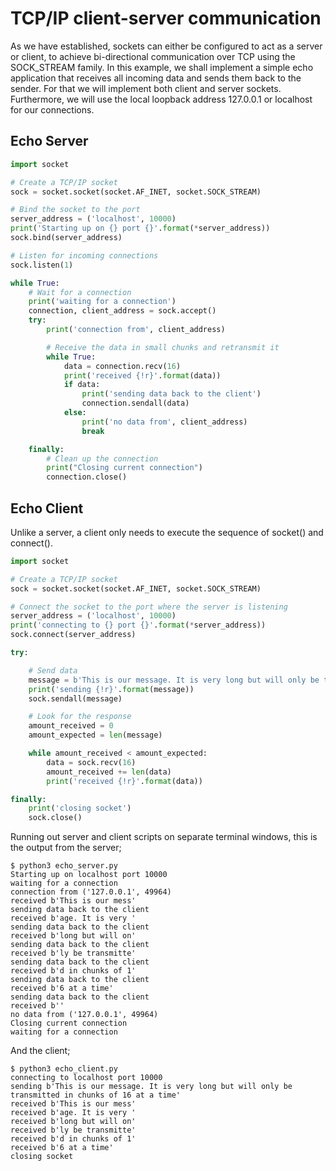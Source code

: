 # TCP/IP client-server communication

As we have established, sockets can either be configured to act as a server or client, 
to achieve bi-directional communication over TCP using the SOCK_STREAM family. In this example, 
we shall implement a simple echo application that receives all incoming data and sends them back to the sender. 
For that we will implement both client and server sockets. 
Furthermore, we will use the local loopback address 127.0.0.1 or localhost for our connections.

## Echo Server
```python
import socket

# Create a TCP/IP socket
sock = socket.socket(socket.AF_INET, socket.SOCK_STREAM)

# Bind the socket to the port
server_address = ('localhost', 10000)
print('Starting up on {} port {}'.format(*server_address))
sock.bind(server_address)

# Listen for incoming connections
sock.listen(1)

while True:
    # Wait for a connection
    print('waiting for a connection')
    connection, client_address = sock.accept()
    try:
        print('connection from', client_address)

        # Receive the data in small chunks and retransmit it
        while True:
            data = connection.recv(16)
            print('received {!r}'.format(data))
            if data:
                print('sending data back to the client')
                connection.sendall(data)
            else:
                print('no data from', client_address)
                break

    finally:
        # Clean up the connection
        print("Closing current connection")
        connection.close()
```
## Echo Client
Unlike a server, a client only needs to execute the sequence of socket() and connect().

```python
import socket

# Create a TCP/IP socket
sock = socket.socket(socket.AF_INET, socket.SOCK_STREAM)

# Connect the socket to the port where the server is listening
server_address = ('localhost', 10000)
print('connecting to {} port {}'.format(*server_address))
sock.connect(server_address)

try:

    # Send data
    message = b'This is our message. It is very long but will only be transmitted in chunks of 16 at a time'
    print('sending {!r}'.format(message))
    sock.sendall(message)

    # Look for the response
    amount_received = 0
    amount_expected = len(message)

    while amount_received < amount_expected:
        data = sock.recv(16)
        amount_received += len(data)
        print('received {!r}'.format(data))

finally:
    print('closing socket')
    sock.close()
 ```
 
 Running out server and client scripts on separate terminal windows, this is the output from the server;
 
 ```
$ python3 echo_server.py
Starting up on localhost port 10000
waiting for a connection
connection from ('127.0.0.1', 49964)
received b'This is our mess'
sending data back to the client
received b'age. It is very '
sending data back to the client
received b'long but will on'
sending data back to the client
received b'ly be transmitte'
sending data back to the client
received b'd in chunks of 1'
sending data back to the client
received b'6 at a time'
sending data back to the client
received b''
no data from ('127.0.0.1', 49964)
Closing current connection
waiting for a connection
```
And the client;
```
$ python3 echo_client.py                                                                                             connecting to localhost port 10000
sending b'This is our message. It is very long but will only be transmitted in chunks of 16 at a time'
received b'This is our mess'
received b'age. It is very '
received b'long but will on'
received b'ly be transmitte'
received b'd in chunks of 1'
received b'6 at a time'
closing socket
```
